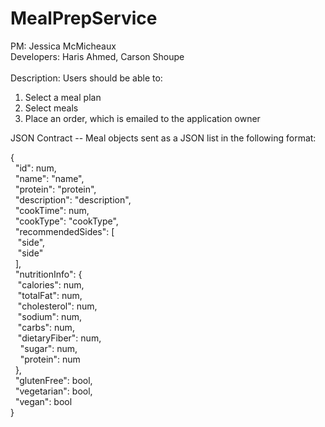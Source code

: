 # MealPrepService
PM: Jessica McMicheaux \
Developers: Haris Ahmed, Carson Shoupe \
\
Description: 
Users should be able to: 
1. Select a meal plan
2. Select meals
3. Place an order, which is emailed to the application owner

JSON Contract -- Meal objects sent as a JSON list in the following format:

{ \
&nbsp;    "id": num, \
&nbsp;    "name": "name", \
&nbsp;    "protein": "protein", \
&nbsp;    "description": "description", \
&nbsp;    "cookTime": num, \
&nbsp;    "cookType": "cookType", \
&nbsp;    "recommendedSides": [ \
&nbsp;&nbsp;        "side", \
&nbsp;&nbsp;        "side" \
&nbsp;    ], \
&nbsp;    "nutritionInfo": { \
&nbsp;&nbsp;        "calories": num, \
&nbsp;&nbsp;        "totalFat": num, \
&nbsp;&nbsp;        "cholesterol": num, \
&nbsp;&nbsp;        "sodium": num, \
&nbsp;&nbsp;        "carbs": num, \
&nbsp;&nbsp;        "dietaryFiber": num, \
&nbsp; &nbsp;       "sugar": num, \
&nbsp; &nbsp;       "protein": num \
&nbsp;    },\
&nbsp;    "glutenFree": bool, \
&nbsp;    "vegetarian": bool, \
&nbsp;    "vegan": bool \
}

